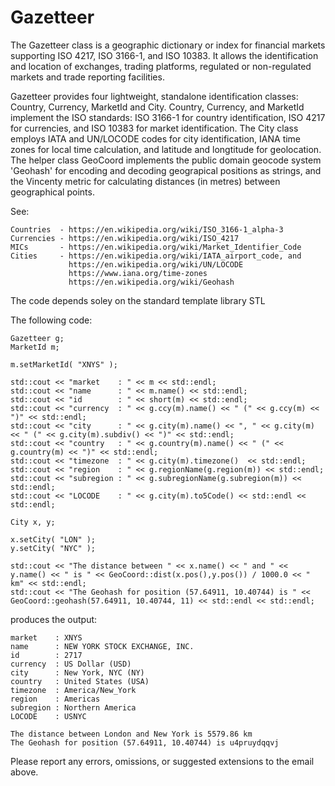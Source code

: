 # Gazetteer

The Gazetteer class is a geographic dictionary or index for financial markets supporting ISO 4217, ISO 3166-1, and ISO 10383.
It allows the identification and location of exchanges, trading platforms, regulated or non-regulated markets and trade reporting facilities. 

Gazetteer provides four lightweight, standalone identification classes: Country, Currency, MarketId and City.
Country, Currency, and MarketId implement the ISO standards: ISO 3166-1 for country identification, ISO 4217 for currencies, and
ISO 10383 for market identification. The City class employs IATA and UN/LOCODE codes for city identification, IANA time zones for local time calculation, 
and latitude and longtitude for geolocation. The helper class GeoCoord implements the public domain geocode system 'Geohash' for encoding and decoding geograpical positions as strings, and the Vincenty metric for calculating distances (in metres) between geographical points.

See: 

    Countries  - https://en.wikipedia.org/wiki/ISO_3166-1_alpha-3
    Currencies - https://en.wikipedia.org/wiki/ISO_4217 
    MICs       - https://en.wikipedia.org/wiki/Market_Identifier_Code 
    Cities     - https://en.wikipedia.org/wiki/IATA_airport_code, and
                 https://en.wikipedia.org/wiki/UN/LOCODE 
                 https://www.iana.org/time-zones
                 https://en.wikipedia.org/wiki/Geohash

The code depends soley on the standard template library STL

The following code:

    Gazetteer g;
    MarketId m;
    
    m.setMarketId( "XNYS" ); 

    std::cout << "market    : " << m << std::endl;
    std::cout << "name      : " << m.name() << std::endl;
    std::cout << "id        : " << short(m) << std::endl; 
    std::cout << "currency  : " << g.ccy(m).name() << " (" << g.ccy(m) << ")" << std::endl;
    std::cout << "city      : " << g.city(m).name() << ", " << g.city(m) << " (" << g.city(m).subdiv() << ")" << std::endl; 
    std::cout << "country   : " << g.country(m).name() << " (" << g.country(m) << ")" << std::endl;
    std::cout << "timezone  : " << g.city(m).timezone()  << std::endl; 
    std::cout << "region    : " << g.regionName(g.region(m)) << std::endl; 
    std::cout << "subregion : " << g.subregionName(g.subregion(m)) << std::endl;
    std::cout << "LOCODE    : " << g.city(m).to5Code() << std::endl << std::endl;

    City x, y;

    x.setCity( "LON" );
    y.setCity( "NYC" );

    std::cout << "The distance between " << x.name() << " and " << y.name() << " is " << GeoCoord::dist(x.pos(),y.pos()) / 1000.0 << " km" << std::endl;
    std::cout << "The Geohash for position (57.64911, 10.40744) is " << GeoCoord::geohash(57.64911, 10.40744, 11) << std::endl << std::endl;
    
produces the output:

    market    : XNYS
    name      : NEW YORK STOCK EXCHANGE, INC.
    id        : 2717
    currency  : US Dollar (USD)
    city      : New York, NYC (NY)
    country   : United States (USA)
    timezone  : America/New_York
    region    : Americas
    subregion : Northern America
    LOCODE    : USNYC
    
    The distance between London and New York is 5579.86 km
    The Geohash for position (57.64911, 10.40744) is u4pruydqqvj 


Please report any errors, omissions, or suggested extensions to the email above.
